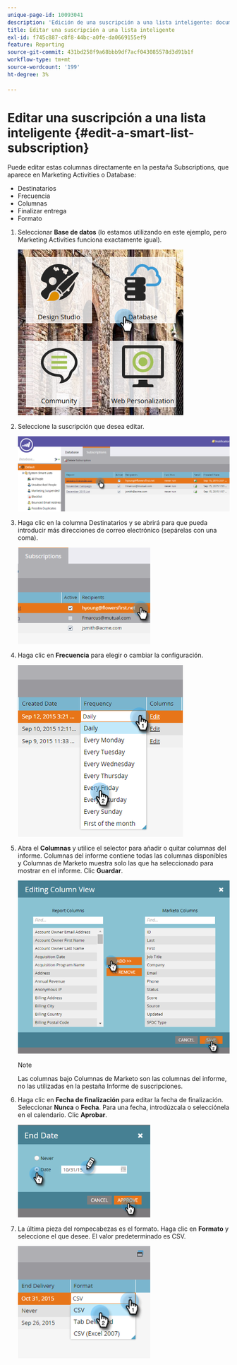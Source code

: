 ```yaml
---
unique-page-id: 10093041
description: 'Edición de una suscripción a una lista inteligente: documentos de Marketo, documentación del producto'
title: Editar una suscripción a una lista inteligente
exl-id: f745c887-c8f8-44bc-a0fe-da0669155ef9
feature: Reporting
source-git-commit: 431bd258f9a68bbb9df7acf043085578d3d91b1f
workflow-type: tm+mt
source-wordcount: '199'
ht-degree: 3%

---
```


# Editar una suscripción a una lista inteligente {#edit-a-smart-list-subscription}

Puede editar estas columnas directamente en la pestaña Subscriptions, que aparece en Marketing Activities o Database:

* Destinatarios
* Frecuencia
* Columnas
* Finalizar entrega
* Formato

1. Seleccionar **Base de datos** (lo estamos utilizando en este ejemplo, pero Marketing Activities funciona exactamente igual).

   ![](assets/db-1.png)

1. Seleccione la suscripción que desea editar.

   ![](assets/two.png)

1. Haga clic en la columna Destinatarios y se abrirá para que pueda introducir más direcciones de correo electrónico (sepárelas con una coma).

   ![](assets/image2015-9-14-13-3a44-3a14.png)

1. Haga clic en **Frecuencia** para elegir o cambiar la configuración.

   ![](assets/image2015-9-14-10-3a30-3a37.png)

1. Abra el **Columnas** y utilice el selector para añadir o quitar columnas del informe. Columnas del informe contiene todas las columnas disponibles y Columnas de Marketo muestra solo las que ha seleccionado para mostrar en el informe. Clic **Guardar**.

   ![](assets/image2015-9-14-10-3a59-3a6.png)

   >[!NOTE]
   >
   >Las columnas bajo Columnas de Marketo son las columnas del informe, no las utilizadas en la pestaña Informe de suscripciones.

1. Haga clic en **Fecha de finalización** para editar la fecha de finalización. Seleccionar **Nunca** o **Fecha**. Para una fecha, introdúzcala o selecciónela en el calendario. Clic **Aprobar**.

   ![](assets/image2015-9-14-11-3a6-3a38.png)

1. La última pieza del rompecabezas es el formato. Haga clic en **Formato** y seleccione el que desee. El valor predeterminado es CSV.

   ![](assets/image2015-9-14-11-3a11-3a41.png)
